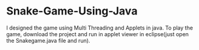 # Snake-Game-Using-Java
I designed the game using Multi Threading and Applets in java.
To play the game, download the project and run in applet viewer in eclipse(just open the Snakegame.java file and run).
